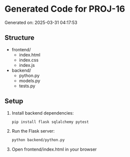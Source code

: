 # Generated Code for PROJ-16

Generated on: 2025-03-31 04:17:53

## Structure
- frontend/
  - index.html
  - index.css
  - index.js
- backend/
  - python.py
  - models.py
  - tests.py

## Setup
1. Install backend dependencies:
   ```bash
   pip install flask sqlalchemy pytest
   ```
2. Run the Flask server:
   ```bash
   python backend/python.py
   ```
3. Open frontend/index.html in your browser
